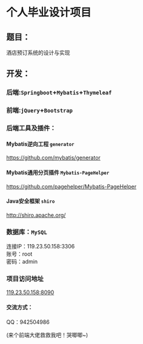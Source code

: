 # 个人毕业设计项目

## 题目：

酒店预订系统的设计与实现

## 开发：

### 后端:`Springboot`+`Mybatis`+`Thymeleaf`

### 前端:`jQuery`+`Bootstrap`

### 后端工具及插件：

#### Mybatis逆向工程 `generator`
https://github.com/mybatis/generator

#### Mybatis通用分页插件 `Mybatis-PageHelper`
https://github.com/pagehelper/Mybatis-PageHelper

#### Java安全框架 `shiro`
http://shiro.apache.org/
<br>

### 数据库：`MySQL`
连接IP：119.23.50.158:3306<br>
账号：root<br>
密码：admin<br>

### 项目访问地址
[119.23.50.158:8090](http://119.23.50.158:8090) 

#### 交流方式：
QQ：942504986
<br>

(来个前端大佬救救我吧！哭唧唧~)
